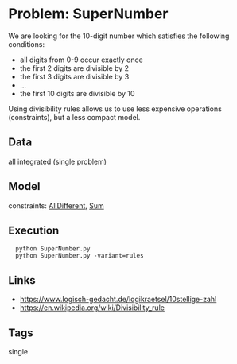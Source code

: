# Problem: SuperNumber

We are looking for the 10-digit number which satisfies the following conditions:
  - all digits from 0-9 occur exactly once
  - the first 2 digits are divisible by 2
  - the first 3 digits are divisible by 3
  - ...
  - the first 10 digits are divisible by 10

Using divisibility rules allows us to use less expensive operations (constraints), but a less compact model.

## Data
  all integrated (single problem)

## Model
  constraints: [AllDifferent](https://pycsp.org/documentation/constraints/AllDifferent), [Sum](https://pycsp.org/documentation/constraints/Sum)

## Execution
```
  python SuperNumber.py
  python SuperNumber.py -variant=rules
```

## Links
  - https://www.logisch-gedacht.de/logikraetsel/10stellige-zahl
  - https://en.wikipedia.org/wiki/Divisibility_rule

## Tags
  single
